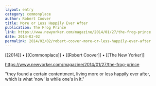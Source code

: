 ```yaml
---
layout: entry
category: commonplace
author: Robert Coover
title: More or Less Happily Ever After
publication: The Frog Prince
link: https://www.newyorker.com/magazine/2014/01/27/the-frog-prince
date: 2014-02-02
permalink: 2014/02/02/robert-coover-more-or-less-happily-ever-after
---
```


[[2014]] • [[Commonplace]] • [[Robert Coover]] • [[The New Yorker]]

https://www.newyorker.com/magazine/2014/01/27/the-frog-prince

"they found a certain contentment, living more or less happily ever after, which is what 'now' is while one's in it."